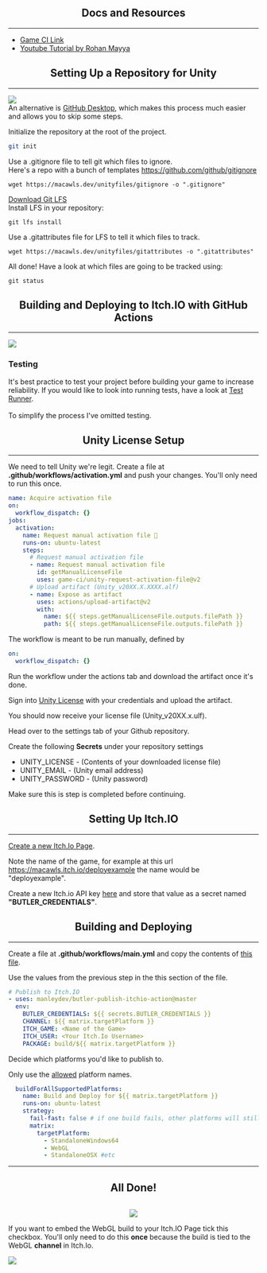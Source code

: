<h2 align="center">Docs and Resources</h2><hr/>

* [Game CI Link](https://game.ci/)
* [Youtube Tutorial by Rohan Mayya](https://youtu.be/JjKCy3H0A30)

<h2 align="center">Setting Up a Repository for Unity</h2><hr/>

![](https://cdn.frankerfacez.com/emoticon/236895/2) \
An alternative is [GitHub Desktop](https://desktop.github.com/), which makes this process much easier and allows you to skip some steps.

Initialize the repository at the root of the project.
```bash
git init
```
Use a .gitignore file to tell git which files to ignore. \
Here's a repo with a bunch of templates https://github.com/github/gitignore
```
wget https://macawls.dev/unityfiles/gitignore -o ".gitignore"
```
[Download Git LFS](https://git-lfs.github.com/) \
Install LFS in your repository:
```
git lfs install
```
Use a .gitattributes file for LFS to tell it which files to track.
```
wget https://macawls.dev/unityfiles/gitattributes -o ".gitattributes"
```
All done! Have a look at which files are going to be tracked using:
```
git status
```

<h2 align="center">Building and Deploying to Itch.IO with GitHub Actions</h2><hr/>

![](https://cdn.frankerfacez.com/emoticon/218530/2)
### Testing
It's best practice to test your project before building your game to increase reliability.
If you would like to look into running tests, have a look at [Test Runner](https://game.ci/docs/github/test-runner). \
\
To simplify the process I've omitted testing. 

<h2 align="center">Unity License Setup</h2><hr/>

We need to tell Unity we're legit.
Create a file at **.github/workflows/activation.yml** and push your changes. You'll only need to run this once.

```yml
name: Acquire activation file
on:
  workflow_dispatch: {}
jobs:
  activation:
    name: Request manual activation file 🔑
    runs-on: ubuntu-latest
    steps:
      # Request manual activation file
      - name: Request manual activation file
        id: getManualLicenseFile
        uses: game-ci/unity-request-activation-file@v2
      # Upload artifact (Unity_v20XX.X.XXXX.alf)
      - name: Expose as artifact
        uses: actions/upload-artifact@v2
        with:
          name: ${{ steps.getManualLicenseFile.outputs.filePath }}
          path: ${{ steps.getManualLicenseFile.outputs.filePath }}
```
The workflow is meant to be run manually, defined by
```yml
on:
  workflow_dispatch: {}
```
Run the workflow under the actions tab and download the artifact once it's done.

Sign into [Unity License](https://license.unity3d.com/) with your credentials and upload the artifact.

You should now receive your license file (Unity_v20XX.x.ulf).

Head over to the settings tab of your Github repository. 

Create the following **Secrets** under your repository settings
* UNITY_LICENSE - (Contents of your downloaded license file)
* UNITY_EMAIL - (Unity email address)
* UNITY_PASSWORD - (Unity password)

Make sure this is step is completed before continuing.

<h2 align="center">Setting Up Itch.IO</h2><hr/>

[Create a new Itch.Io Page](https://itch.io/game/new).

Note the name of the game, for example at this url
https://macawls.itch.io/deployexample the name would be "deployexample".

Create a new Itch.io API key [here](https://itch.io/user/settings/api-keys)
and store that value as a secret named **"BUTLER_CREDENTIALS"**.


<h2 align="center">Building and Deploying</h2><hr/> 

Create a file at **.github/workflows/main.yml** and copy the contents of
[this file](https://github.com/Macawls/UnityDeployExample/blob/based/.github/workflows/main.yml).

Use the values from the previous step in the this section of the file.
```yml
# Publish to Itch.IO
- uses: manleydev/butler-publish-itchio-action@master
  env:
    BUTLER_CREDENTIALS: ${{ secrets.BUTLER_CREDENTIALS }}
    CHANNEL: ${{ matrix.targetPlatform }}
    ITCH_GAME: <Name of the Game>
    ITCH_USER: <Your Itch.Io Username>
    PACKAGE: build/${{ matrix.targetPlatform }}
```
Decide which platforms you'd like to publish to.

Only use the [allowed](https://docs.unity3d.com/ScriptReference/BuildTarget.html) platform names.
```yml
  buildForAllSupportedPlatforms:
    name: Build and Deploy for ${{ matrix.targetPlatform }}
    runs-on: ubuntu-latest
    strategy:
      fail-fast: false # if one build fails, other platforms will still be built
      matrix:
        targetPlatform:
          - StandaloneWindows64
          - WebGL
          - StandaloneOSX #etc
```
* * *
<h2 align="center">All Done!</h2>

![]() 
<p align="center">
  <img src="https://cdn.betterttv.net/emote/603c008d7c74605395f360da/3x">
</p>
If you want to embed the WebGL build to your Itch.IO Page tick this checkbox. You'll only need to do this <strong>once</strong> because the build is tied to the WebGL <strong>channel</strong> in Itch.Io.

![](https://i.imgur.com/i5OoZXF.png)

